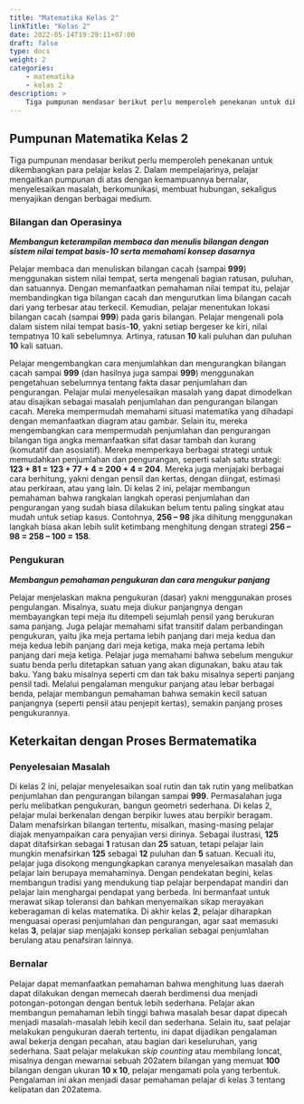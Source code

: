 ```yaml
---
title: "Matematika Kelas 2"
linkTitle: "Kelas 2"
date: 2022-05-14T19:29:11+07:00
draft: false
type: docs
weight: 2
categories:
    - matematika
    - kelas 2
description: >
    Tiga pumpunan mendasar berikut perlu memperoleh penekanan untuk dikembangkan para pelajar kelas 2. Dalam mempelajarinya, pelajar mengaitkan pumpunan di atas dengan kemampuannya bernalar, menyelesaikan masalah, berkomunikasi, membuat hubungan, sekaligus menyajikan dengan berbagai medium.
---
```


## Pumpunan Matematika Kelas 2
Tiga pumpunan mendasar berikut perlu memperoleh penekanan untuk dikembangkan para pelajar kelas 2. Dalam mempelajarinya, pelajar mengaitkan pumpunan di atas dengan kemampuannya bernalar, menyelesaikan masalah, berkomunikasi, membuat hubungan, sekaligus menyajikan dengan berbagai medium.

### Bilangan dan Operasinya
***Membangun keterampilan membaca dan menulis bilangan dengan sistem nilai tempat basis-10 serta memahami konsep dasarnya***

Pelajar membaca dan menuliskan bilangan cacah (sampai **999**) menggunakan sistem nilai tempat, serta mengenali bagian ratusan, puluhan, dan satuannya. Dengan memanfaatkan pemahaman nilai tempat itu, pelajar membandingkan tiga bilangan cacah dan mengurutkan lima bilangan cacah dari yang terbesar atau terkecil. Kemudian, pelajar menentukan lokasi bilangan cacah (sampai **999**) pada garis bilangan. Pelajar mengenali pola dalam sistem nilai tempat basis-**10**, yakni setiap bergeser ke kiri, nilai tempatnya 10 kali sebelumnya. Artinya, ratusan **10** kali puluhan dan puluhan **10** kali satuan.

Pelajar mengembangkan cara menjumlahkan dan mengurangkan bilangan cacah sampai **999** (dan hasilnya juga sampai **999**) menggunakan pengetahuan sebelumnya tentang fakta dasar penjumlahan dan pengurangan. Pelajar mulai menyelesaikan masalah yang dapat dimodelkan atau disajikan sebagai masalah penjumlahan dan pengurangan bilangan cacah. Mereka mempermudah memahami situasi matematika yang dihadapi dengan memanfaatkan diagram atau gambar. Selain itu, mereka mengembangkan cara mempermudah penjumlahan dan pengurangan bilangan tiga angka memanfaatkan sifat dasar tambah dan kurang (komutatif dan asosiatif). Mereka memperkaya berbagai strategi untuk memudahkan penjumlahan dan pengurangan, seperti salah satu strategi: **123 + 81 = 123 + 77 + 4 = 200 + 4 = 204**. Mereka juga menjajaki berbagai cara berhitung, yakni dengan pensil dan kertas, dengan diingat, estimasi atau perkiraan, atau yang lain. Di kelas 2 ini, pelajar membangun pemahaman bahwa rangkaian langkah operasi penjumlahan dan pengurangan yang sudah biasa dilakukan belum tentu paling singkat atau mudah untuk setiap kasus. Contohnya, **256 – 98** jika dihitung menggunakan langkah biasa akan lebih sulit ketimbang menghitung dengan strategi **256 – 98 = 258 – 100 = 158**.

### Pengukuran
***Membangun pemahaman pengukuran dan cara mengukur panjang***

Pelajar menjelaskan makna pengukuran (dasar) yakni menggunakan proses pengulangan. Misalnya, suatu meja diukur panjangnya dengan membayangkan tepi meja itu ditempeli sejumlah pensil yang berukuran sama panjang. Juga pelajar memahami sifat transitif dalam perbandingan pengukuran, yaitu jika meja pertama lebih panjang dari meja kedua dan meja kedua lebih panjang dari meja ketiga, maka meja pertama lebih panjang dari meja ketiga. Pelajar juga memahami bahwa sebelum mengukur suatu benda perlu ditetapkan satuan yang akan digunakan, baku atau tak baku. Yang baku misalnya seperti cm dan tak baku misalnya seperti panjang pensil tadi. Melalui pengalaman mengukur panjang atau lebar berbagai benda, pelajar membangun pemahaman bahwa semakin kecil satuan panjangnya (seperti pensil atau penjepit kertas), semakin panjang proses pengukurannya.

## Keterkaitan dengan Proses Bermatematika
### Penyelesaian Masalah
Di kelas 2 ini, pelajar menyelesaikan soal rutin dan tak rutin yang melibatkan penjumlahan dan pengurangan bilangan sampai **999**. Permasalahan juga perlu melibatkan pengukuran, bangun geometri sederhana. Di kelas 2, pelajar mulai berkenalan dengan berpikir luwes atau berpikir beragam. Dalam menafsirkan bilangan tertentu, misalkan, masing-masing pelajar diajak menyampaikan cara penyajian versi dirinya. Sebagai ilustrasi, **125** dapat ditafsirkan sebagai **1** ratusan dan **25** satuan, tetapi pelajar lain mungkin menafsirkan **125** sebagai **12** puluhan dan **5** satuan. Kecuali itu, pelajar juga disokong mengungkapkan caranya menyelesaikan masalah dan pelajar lain berupaya memahaminya. Dengan pendekatan begini, kelas membangun tradisi yang mendukung tiap pelajar berpendapat mandiri dan pelajar lain menghargai pendapat yang berbeda. Ini bermanfaat untuk merawat sikap toleransi dan bahkan menyemaikan sikap merayakan keberagaman di kelas matematika. Di akhir kelas **2**, pelajar diharapkan menguasai operasi penjumlahan dan pengurangan, agar saat memasuki kelas **3**, pelajar siap menjajaki konsep perkalian sebagai penjumlahan berulang atau penafsiran lainnya.

### Bernalar
Pelajar dapat memanfaatkan pemahaman bahwa menghitung luas daerah dapat dilakukan dengan memecah daerah berdimensi dua menjadi potongan-potongan dengan bentuk lebih sederhana. Pelajar akan membangun pemahaman lebih tinggi bahwa masalah besar dapat dipecah menjadi masalah-masalah lebih kecil dan sederhana. Selain itu, saat pelajar melakukan pengukuran daerah tertentu, ini dapat dijadikan pengalaman awal bekerja dengan pecahan, atau bagian dari keseluruhan, yang sederhana.
Saat pelajar melakukan *skip counting* atau membilang loncat, misalnya dengan mewarnai sebuah 202atem bilangan yang memuat **100** bilangan dengan ukuran **10 x 10**, pelajar mengamati pola yang terbentuk. Pengalaman ini akan menjadi dasar pemahaman pelajar di kelas 3 tentang kelipatan dan 202atema.